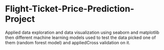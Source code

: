# Flight-Ticket-Price-Prediction-Project
Applied data exploration and data visualization using seaborn and matplotlib then different machine learning models used to test the data picked one of them (random forest model) and appliedCross validation on it.
